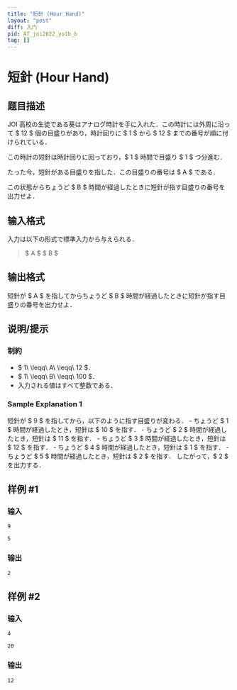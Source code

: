```yaml
---
title: "短針 (Hour Hand)"
layout: "post"
diff: 入门
pid: AT_joi2022_yo1b_b
tag: []
---
```


# 短針 (Hour Hand)

## 题目描述

[problemUrl]: https://atcoder.jp/contests/joi2022yo1b/tasks/joi2022_yo1b_b

JOI 高校の生徒である葵はアナログ時計を手に入れた．この時計には外周に沿って $ 12 $ 個の目盛りがあり，時計回りに $ 1 $ から $ 12 $ までの番号が順に付けられている．

この時計の短針は時計回りに回っており，$ 1 $ 時間で目盛り $ 1 $ つ分進む．

たった今，短針がある目盛りを指した．この目盛りの番号は $ A $ である．

この状態からちょうど $ B $ 時間が経過したときに短針が指す目盛りの番号を出力せよ．

## 输入格式

入力は以下の形式で標準入力から与えられる．

> $ A $ $ B $

## 输出格式

短針が $ A $ を指してからちょうど $ B $ 時間が経過したときに短針が指す目盛りの番号を出力せよ．

## 说明/提示

### 制約

- $ 1\ \leqq\ A\ \leqq\ 12 $．
- $ 1\ \leqq\ B\ \leqq\ 100 $．
- 入力される値はすべて整数である．

### Sample Explanation 1

短針が $ 9 $ を指してから，以下のように指す目盛りが変わる． - ちょうど $ 1 $ 時間が経過したとき，短針は $ 10 $ を指す． - ちょうど $ 2 $ 時間が経過したとき，短針は $ 11 $ を指す． - ちょうど $ 3 $ 時間が経過したとき，短針は $ 12 $ を指す． - ちょうど $ 4 $ 時間が経過したとき，短針は $ 1 $ を指す． - ちょうど $ 5 $ 時間が経過したとき，短針は $ 2 $ を指す． したがって，$ 2 $ を出力する．

## 样例 #1

### 输入

```
9
5
```

### 输出

```
2
```

## 样例 #2

### 输入

```
4
20
```

### 输出

```
12
```

